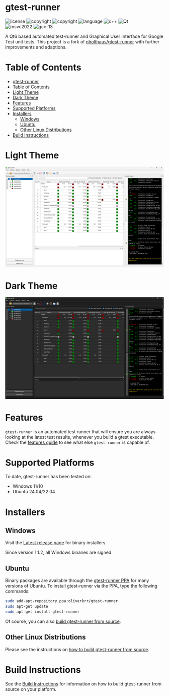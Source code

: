# gtest-runner

![license](https://img.shields.io/badge/license-MIT-orange.svg) ![copyright](https://img.shields.io/badge/%C2%A9-Nic_Holthaus-orange.svg) ![copyright](https://img.shields.io/badge/%C2%A9-Oliver_Karrenbauer-orange.svg) ![language](https://img.shields.io/badge/language-c++-blue.svg) ![c++](https://img.shields.io/badge/std-c++20-blue.svg) ![Qt](https://img.shields.io/badge/Qt-6-blue.svg)<br>![msvc2022](https://img.shields.io/badge/MSVC-2022-ff69b4.svg) ![gcc-13](https://img.shields.io/badge/GCC-13-ff69b4.svg)

A Qt6 based automated test-runner and Graphical User Interface for Google Test unit tests.
This project is a fork of [nholthaus/gtest-runner](https://github.com/nholthaus/gtest-runner) with further improvements and adaptions.

# Table of Contents

<!-- TOC -->

- [gtest-runner](#gtest-runner)
- [Table of Contents](#table-of-contents)
- [Light Theme](#light-theme)
- [Dark Theme](#dark-theme)
- [Features](#features)
- [Supported Platforms](#supported-platforms)
- [Installers](#installers)
    - [Windows](#windows)
    - [Ubuntu](#ubuntu)
    - [Other Linux Distributions](#other-linux-distributions)
- [Build Instructions](#build-instructions)

<!-- /TOC -->

# Light Theme

![Light Theme Screenshot](resources/screenshots/screen.png)

# Dark Theme

![Dark Theme Screenshot](resources/screenshots/screen2.png)

# Features

`gtest-runner` is an automated test runner that will ensure you are always looking at the latest test results, whenever you build a gtest executable. Check the [features guide](FEATURES.md) to see what else `gtest-runner` is capable of.

# Supported Platforms

To date, gtest-runner has been tested on:

- Windows 11/10
- Ubuntu 24.04/22.04

# Installers

## Windows

Visit the [Latest release page](https://github.com/OliverKrr/gtest-runner/releases) for binary installers. 

Since version 1.1.2, all Windows binaries are signed.

## Ubuntu

Binary packages are available through the [gtest-runner PPA](https://launchpad.net/~oliverkrr/+archive/ubuntu/gtest-runner) for many versions of Ubuntu. To install gtest-runner via the PPA, type the following commands:

```bash
sudo add-apt-repository ppa:oliverkrr/gtest-runner
sudo apt-get update
sudo apt-get install gtest-runner
```

Of course, you can also [build gtest-runner from source](BUILD.md).

## Other Linux Distributions

Please see the instructions on [how to build gtest-runner from source](BUILD.md).

# Build Instructions

See the [Build Instructions](BUILD.md) for information on how to build gtest-runner from source on your platform.
